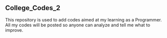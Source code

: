 ## College_Codes_2
This repository is used to add codes aimed at my learning as a Programmer. All my codes will be posted so anyone can analyze and tell me what to improve.
